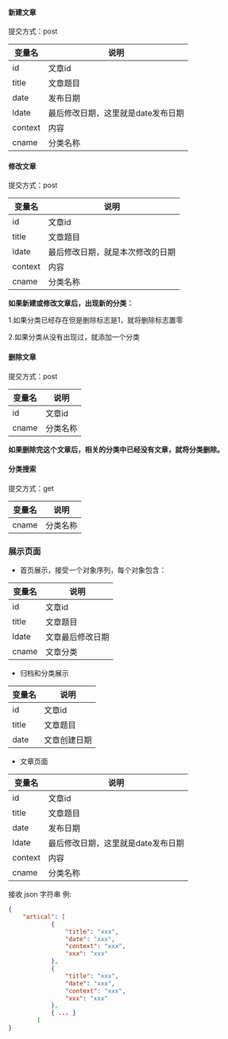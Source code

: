 #### 新建文章

提交方式：post

| 变量名  | 说明                               |
| ------- | ---------------------------------- |
| id      | 文章id                             |
| title   | 文章题目                           |
| date    | 发布日期                           |
| ldate   | 最后修改日期，这里就是date发布日期 |
| context | 内容                               |
| cname   | 分类名称                           |

#### 修改文章

提交方式：post

| 变量名  | 说明                             |
| ------- | -------------------------------- |
| id      | 文章id                           |
| title   | 文章题目                         |
| ldate   | 最后修改日期，就是本次修改的日期 |
| context | 内容                             |
| cname   | 分类名称                         |

**如果新建或修改文章后，出现新的分类：**

1.如果分类已经存在但是删除标志是1，就将删除标志置零

2.如果分类从没有出现过，就添加一个分类

#### 删除文章

提交方式：post

| 变量名 | 说明     |
| ------ | -------- |
| id     | 文章id   |
| cname  | 分类名称 |

**如果删除完这个文章后，相关的分类中已经没有文章，就将分类删除。**

#### 分类搜索

提交方式：get

| 变量名 | 说明     |
| ------ | -------- |
| cname  | 分类名称 |

### 展示页面

- 首页展示，接受一个对象序列，每个对象包含：

| 变量名 | 说明             |
| ------ | ---------------- |
| id     | 文章id           |
| title  | 文章题目         |
| ldate  | 文章最后修改日期 |
| cname  | 文章分类         |

- 归档和分类展示

| 变量名 | 说明         |
| ------ | ------------ |
| id     | 文章id       |
| title  | 文章题目     |
| date   | 文章创建日期 |

- 文章页面

| 变量名  | 说明                               |
| ------- | ---------------------------------- |
| id      | 文章id                             |
| title   | 文章题目                           |
| date    | 发布日期                           |
| ldate   | 最后修改日期，这里就是date发布日期 |
| context | 内容                               |
| cname   | 分类名称                           |

接收 json 字符串	例:

```json
{
	"artical": [
			{
				"title": "xxx",
				"date": "xxx",
				"context": "xxx",
				"xxx": "xxx"
			},
			{
				"title": "xxx",
				"date": "xxx",
				"context": "xxx",
				"xxx": "xxx"
			},
			{ ... }
		]
}
```
